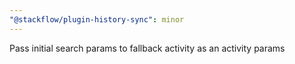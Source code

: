 ```yaml
---
"@stackflow/plugin-history-sync": minor
---
```


Pass initial search params to fallback activity as an activity params
